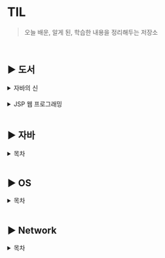 # TIL
> 오늘 배운, 알게 된, 학습한 내용을 정리해두는 저장소
</br>

## :arrow_forward: 도서
<details>
<summary>자바의 신</summary>

- [클래스와 객체, 인스턴스](godOfJava/class-and-object.md)
- [Generic](godOfJava/generics.md)
- [Set](godOfJava/Set_Collection.md)
- [Map](godOfJava/Map.md)
- [Stream](godOfJava/Stream.md)

</details>

<br>

<details>
<summary>JSP 웹 프로그래밍</summary>

- [웹 프로그래밍 기초](JSP_WebProgramming/CT.02.md)
- [JSP로 시작하는 웹 프로그래밍](JSP_WebProgramming/CT.03.md)
- [JSP 필수 이해 요소](JSP_WebProgramming/CT.04.md)
</details>

<br>

## :arrow_forward: 자바
<details>
<summary>목차</summary>

- [character의 incoding](java/character-incoding.md)
- [상속과 컴포지션](java/inheritance-composition.md)
- [Inner Class와 static Nested Class](java/inner-nested.md)
- [Variance](java/Variance.md)
- [ArrayList와 LinkedList](java/LinkedList_ArrayList.md)
- [HashTable과 Stack의 문제점](java/hashtable_stack.md)
- [Collectors](java/Collectors.md)
- [InterruptedException](java/InterruptedException.md)
- [InputStreamr과 Writer](java/In-OutputStream과Writer-Reader.md)
- [transient와 serialVersionUID](java/transient_serialVersionUID.md)

</details>
<br>


## :arrow_forward: OS
<details>
<summary>목차</summary>

- [Thread와 Process](OS/thread_process.md)
- [동시성 프로그래밍과 병렬성 프로그래밍](OS/Concurrency_Parallelism.md)
- [동시성 이유에 대하여](OS/동시성이슈.md)
- [스레드 생명주기](OS/스레드생명주기.md)

</details>
<br>

## :arrow_forward: Network
<details>
<summary>목차</summary>

- [배압(Back pressure)](network/Backpressure.md)
- [Java NIO](network/Java_NIO.md)
- [리키버킷 알고리즘](network/리키버킷알고리즘.md)
- [허브와 스위치와 라우터](network/허브_스위치_라우터.md)
- [L4와 L7 로드밸런서](network/L4_L7.md)
- [TCP와 UDP](network/TCP와UDP.md)
- [TCP연결](network/TCP연결.md)
- [GET과 POST](network/GET과POST.md)

</details>


